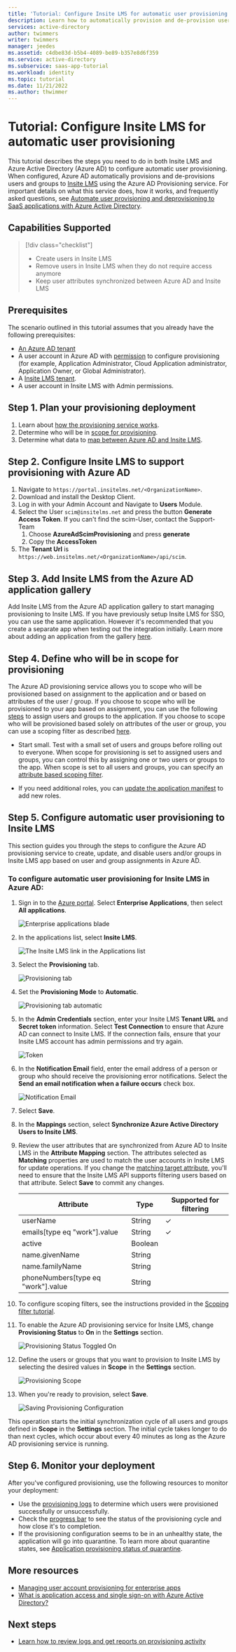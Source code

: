 ```yaml
---
title: 'Tutorial: Configure Insite LMS for automatic user provisioning with Azure Active Directory'
description: Learn how to automatically provision and de-provision user accounts from Azure AD to Insite LMS.
services: active-directory
author: twimmers
writer: twimmers
manager: jeedes
ms.assetid: c4dbe83d-b5b4-4089-be89-b357e8d6f359
ms.service: active-directory
ms.subservice: saas-app-tutorial
ms.workload: identity
ms.topic: tutorial
ms.date: 11/21/2022
ms.author: thwimmer
---
```


# Tutorial: Configure Insite LMS for automatic user provisioning

This tutorial describes the steps you need to do in both Insite LMS and Azure Active Directory (Azure AD) to configure automatic user provisioning. When configured, Azure AD automatically provisions and de-provisions users and groups to [Insite LMS](https://www.insite-it.net/) using the Azure AD Provisioning service. For important details on what this service does, how it works, and frequently asked questions, see [Automate user provisioning and deprovisioning to SaaS applications with Azure Active Directory](../app-provisioning/user-provisioning.md). 


## Capabilities Supported
> [!div class="checklist"]
> * Create users in Insite LMS
> * Remove users in Insite LMS when they do not require access anymore
> * Keep user attributes synchronized between Azure AD and Insite LMS

## Prerequisites

The scenario outlined in this tutorial assumes that you already have the following prerequisites:

* [An Azure AD tenant](../develop/quickstart-create-new-tenant.md) 
* A user account in Azure AD with [permission](../roles/permissions-reference.md) to configure provisioning (for example, Application Administrator, Cloud Application administrator, Application Owner, or Global Administrator). 
* A [Insite LMS tenant](https://www.insite-it.net/).
* A user account in Insite LMS with Admin permissions.

## Step 1. Plan your provisioning deployment

1. Learn about [how the provisioning service works](../app-provisioning/user-provisioning.md).
1. Determine who will be in [scope for provisioning](../app-provisioning/define-conditional-rules-for-provisioning-user-accounts.md).
1. Determine what data to [map between Azure AD and Insite LMS](../app-provisioning/customize-application-attributes.md).

## Step 2. Configure Insite LMS to support provisioning with Azure AD

1. Navigate to `https://portal.insitelms.net/<OrganizationName>`.
1. Download and install the Desktop Client.
1. Log in with your Admin Account and Navigate to **Users** Module.
1. Select the User `scim@insitelms.net` and press the button **Generate Access Token**. If you can't find the scim-User, contact the Support-Team
	1.	Choose **AzureAdScimProvisioning** and press **generate** 
	1.	Copy the **AccessToken**
1. The **Tenant Url** is `https://web.insitelms.net/<OrganizationName>/api/scim`.

## Step 3. Add Insite LMS from the Azure AD application gallery

Add Insite LMS from the Azure AD application gallery to start managing provisioning to Insite LMS. If you have previously setup Insite LMS for SSO, you can use the same application. However it's recommended that you create a separate app when testing out the integration initially. Learn more about adding an application from the gallery [here](../manage-apps/add-application-portal.md). 

## Step 4. Define who will be in scope for provisioning 

The Azure AD provisioning service allows you to scope who will be provisioned based on assignment to the application and or based on attributes of the user / group. If you choose to scope who will be provisioned to your app based on assignment, you can use the following [steps](../manage-apps/assign-user-or-group-access-portal.md) to assign users and groups to the application. If you choose to scope who will be provisioned based solely on attributes of the user or group, you can use a scoping filter as described [here](../app-provisioning/define-conditional-rules-for-provisioning-user-accounts.md). 

* Start small. Test with a small set of users and groups before rolling out to everyone. When scope for provisioning is set to assigned users and groups, you can control this by assigning one or two users or groups to the app. When scope is set to all users and groups, you can specify an [attribute based scoping filter](../app-provisioning/define-conditional-rules-for-provisioning-user-accounts.md).

* If you need additional roles, you can [update the application manifest](../develop/howto-add-app-roles-in-azure-ad-apps.md) to add new roles.


## Step 5. Configure automatic user provisioning to Insite LMS 

This section guides you through the steps to configure the Azure AD provisioning service to create, update, and disable users and/or groups in Insite LMS app based on user and group assignments in Azure AD.

### To configure automatic user provisioning for Insite LMS in Azure AD:

1. Sign in to the [Azure portal](https://portal.azure.com). Select **Enterprise Applications**, then select **All applications**.

	![Enterprise applications blade](common/enterprise-applications.png)

1. In the applications list, select **Insite LMS**.

	![The Insite LMS link in the Applications list](common/all-applications.png)

1. Select the **Provisioning** tab.

	![Provisioning tab](common/provisioning.png)

1.  Set the **Provisioning Mode** to **Automatic**.

	![Provisioning tab automatic](common/provisioning-automatic.png)

1. In the **Admin Credentials** section, enter your Insite LMS **Tenant URL** and **Secret token** information. Select **Test Connection** to ensure that Azure AD can connect to Insite LMS. If the connection fails, ensure that your Insite LMS account has admin permissions and try again.

 	![Token](common/provisioning-testconnection-tenanturltoken.png)

1. In the **Notification Email** field, enter the email address of a person or group who should receive the provisioning error notifications. Select the **Send an email notification when a failure occurs** check box.

	![Notification Email](common/provisioning-notification-email.png)

1. Select **Save**.

1. In the **Mappings** section, select **Synchronize Azure Active Directory Users to Insite LMS**.

1. Review the user attributes that are synchronized from Azure AD to Insite LMS in the **Attribute Mapping** section. The attributes selected as **Matching** properties are used to match the user accounts in Insite LMS for update operations. If you change the [matching target attribute](../app-provisioning/customize-application-attributes.md), you'll need to ensure that the Insite LMS API supports filtering users based on that attribute. Select **Save** to commit any changes.

   |Attribute|Type|Supported for filtering|
   |---|---|---|
   |userName|String|&check;|
   |emails[type eq "work"].value|String|&check;|
   |active|Boolean|
   |name.givenName|String|
   |name.familyName|String|
   |phoneNumbers[type eq "work"].value|String|

1. To configure scoping filters, see the instructions provided in the [Scoping filter tutorial](../app-provisioning/define-conditional-rules-for-provisioning-user-accounts.md).

1. To enable the Azure AD provisioning service for Insite LMS, change **Provisioning Status** to **On** in the **Settings** section.

	![Provisioning Status Toggled On](common/provisioning-toggle-on.png)

1. Define the users or groups that you want to provision to Insite LMS by selecting the desired values in **Scope** in the **Settings** section.

	![Provisioning Scope](common/provisioning-scope.png)

1. When you're ready to provision, select **Save**.

	![Saving Provisioning Configuration](common/provisioning-configuration-save.png)

This operation starts the initial synchronization cycle of all users and groups defined in **Scope** in the **Settings** section. The initial cycle takes longer to do than next cycles, which occur about every 40 minutes as long as the Azure AD provisioning service is running.

## Step 6. Monitor your deployment

After you've configured provisioning, use the following resources to monitor your deployment:

* Use the [provisioning logs](../reports-monitoring/concept-provisioning-logs.md) to determine which users were provisioned successfully or unsuccessfully.
* Check the [progress bar](../app-provisioning/application-provisioning-when-will-provisioning-finish-specific-user.md) to see the status of the provisioning cycle and how close it's to completion.
* If the provisioning configuration seems to be in an unhealthy state, the application will go into quarantine. To learn more about quarantine states, see [Application provisioning status of quarantine](../app-provisioning/application-provisioning-quarantine-status.md).

## More resources

* [Managing user account provisioning for enterprise apps](../app-provisioning/configure-automatic-user-provisioning-portal.md)
* [What is application access and single sign-on with Azure Active Directory?](../manage-apps/what-is-single-sign-on.md)

## Next steps

* [Learn how to review logs and get reports on provisioning activity](../app-provisioning/check-status-user-account-provisioning.md)